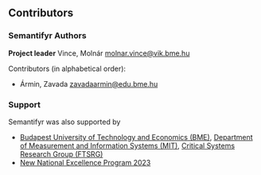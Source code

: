 <!--
  SPDX-FileCopyrightText: 2023-2024 The Semantifyr Authors
  
  SPDX-License-Identifier: EPL-2.0
-->

## Contributors

### Semantifyr Authors

**Project leader** Vince, Molnár <molnar.vince@vik.bme.hu>

Contributors (in alphabetical order):
 
 - Ármin, Zavada <zavadaarmin@edu.bme.hu>

### Support

Semantifyr was also supported by

 - [Budapest University of Technology and Economics (BME)](https://www.bme.hu/?language=en), [Department of Measurement and Information Systems (MIT)](https://mit.bme.hu/eng/), [Critical Systems Research Group (FTSRG)](https://ftsrg.mit.bme.hu/en/)
 - [New National Excellence Program 2023](https://www.unkp.gov.hu)
